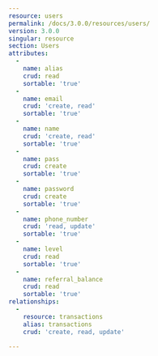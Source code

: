 ```yaml
---
resource: users
permalink: /docs/3.0.0/resources/users/
version: 3.0.0
singular: resource
section: Users
attributes:
  -
    name: alias
    crud: read
    sortable: 'true'
  -
    name: email
    crud: 'create, read'
    sortable: 'true'
  -
    name: name
    crud: 'create, read'
    sortable: 'true'
  -
    name: pass
    crud: create
    sortable: 'true'
  -
    name: password
    crud: create
    sortable: 'true'
  -
    name: phone_number
    crud: 'read, update'
    sortable: 'true'
  -
    name: level
    crud: read
    sortable: 'true'
  -
    name: referral_balance
    crud: read
    sortable: 'true'
relationships:
  -
    resource: transactions
    alias: transactions
    crud: 'create, read, update'

---
```

